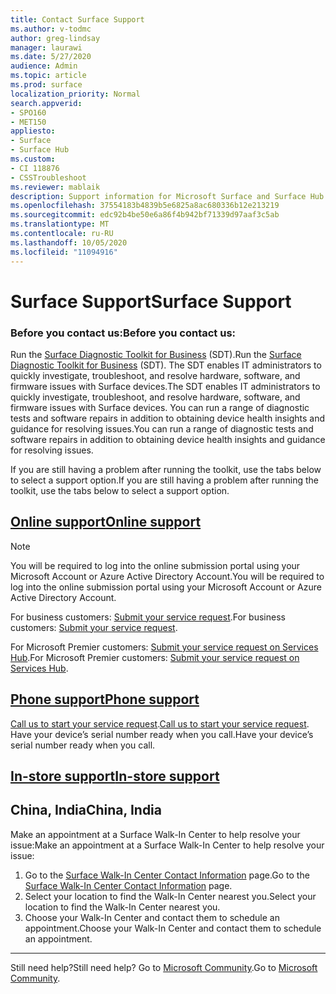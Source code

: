 ```yaml
---
title: Contact Surface Support
ms.author: v-todmc
author: greg-lindsay
manager: laurawi
ms.date: 5/27/2020
audience: Admin
ms.topic: article
ms.prod: surface
localization_priority: Normal
search.appverid:
- SPO160
- MET150
appliesto:
- Surface
- Surface Hub
ms.custom:
- CI 118876
- CSSTroubleshoot
ms.reviewer: mablaik
description: Support information for Microsoft Surface and Surface Hub products.
ms.openlocfilehash: 37554183b4839b5e6825a8ac680336b12e213219
ms.sourcegitcommit: edc92b4be50e6a86f4b942bf71339d97aaf3c5ab
ms.translationtype: MT
ms.contentlocale: ru-RU
ms.lasthandoff: 10/05/2020
ms.locfileid: "11094916"
---
```

# <span data-ttu-id="4a57b-103">Surface Support</span><span class="sxs-lookup"><span data-stu-id="4a57b-103">Surface Support</span></span>

### <span data-ttu-id="4a57b-104">Before you contact us:</span><span class="sxs-lookup"><span data-stu-id="4a57b-104">Before you contact us:</span></span>  

<span data-ttu-id="4a57b-105">Run the [Surface Diagnostic Toolkit for Business](https://docs.microsoft.com/surface/surface-diagnostic-toolkit-business) (SDT).</span><span class="sxs-lookup"><span data-stu-id="4a57b-105">Run the [Surface Diagnostic Toolkit for Business](https://docs.microsoft.com/surface/surface-diagnostic-toolkit-business) (SDT).</span></span> <span data-ttu-id="4a57b-106">The SDT enables IT administrators to quickly investigate, troubleshoot, and resolve hardware, software, and firmware issues with Surface devices.</span><span class="sxs-lookup"><span data-stu-id="4a57b-106">The SDT enables IT administrators to quickly investigate, troubleshoot, and resolve hardware, software, and firmware issues with Surface devices.</span></span> <span data-ttu-id="4a57b-107">You can run a range of diagnostic tests and software repairs in addition to obtaining device health insights and guidance for resolving issues.</span><span class="sxs-lookup"><span data-stu-id="4a57b-107">You can run a range of diagnostic tests and software repairs in addition to obtaining device health insights and guidance for resolving issues.</span></span> 

<span data-ttu-id="4a57b-108">If you are still having a problem after running the toolkit, use the tabs below to select a support option.</span><span class="sxs-lookup"><span data-stu-id="4a57b-108">If you are still having a problem after running the toolkit, use the tabs below to select a support option.</span></span>

## [<span data-ttu-id="4a57b-109">Online support</span><span class="sxs-lookup"><span data-stu-id="4a57b-109">Online support</span></span>](#tab/online)

> [!NOTE]
> <span data-ttu-id="4a57b-110">You will be required to log into the online submission portal using your Microsoft Account or Azure Active Directory Account.</span><span class="sxs-lookup"><span data-stu-id="4a57b-110">You will be required to log into the online submission portal using your Microsoft Account or Azure Active Directory Account.</span></span>  

<span data-ttu-id="4a57b-111">For business customers: [Submit your service request](https://support.serviceshub.microsoft.com/supportforbusiness/create?sapId=d383b26c-f150-6220-8f1b-e8aa325d9727).</span><span class="sxs-lookup"><span data-stu-id="4a57b-111">For business customers: [Submit your service request](https://support.serviceshub.microsoft.com/supportforbusiness/create?sapId=d383b26c-f150-6220-8f1b-e8aa325d9727).</span></span> 

<span data-ttu-id="4a57b-112">For Microsoft Premier customers: [Submit your service request on Services Hub](https://serviceshub.microsoft.com/support/contactsupport).</span><span class="sxs-lookup"><span data-stu-id="4a57b-112">For Microsoft Premier customers: [Submit your service request on Services Hub](https://serviceshub.microsoft.com/support/contactsupport).</span></span> 

 
## [<span data-ttu-id="4a57b-113">Phone support</span><span class="sxs-lookup"><span data-stu-id="4a57b-113">Phone support</span></span>](#tab/phone)

<span data-ttu-id="4a57b-114">[Call us to start your service request](https://support.microsoft.com/help/4051701/global-customer-service-phone-numbers).</span><span class="sxs-lookup"><span data-stu-id="4a57b-114">[Call us to start your service request](https://support.microsoft.com/help/4051701/global-customer-service-phone-numbers).</span></span> <span data-ttu-id="4a57b-115">Have your device’s serial number ready when you call.</span><span class="sxs-lookup"><span data-stu-id="4a57b-115">Have your device’s serial number ready when you call.</span></span> 

## [<span data-ttu-id="4a57b-116">In-store support</span><span class="sxs-lookup"><span data-stu-id="4a57b-116">In-store support</span></span>](#tab/instore)

## <span data-ttu-id="4a57b-117">China, India</span><span class="sxs-lookup"><span data-stu-id="4a57b-117">China, India</span></span>

<span data-ttu-id="4a57b-118">Make an appointment at a Surface Walk-In Center to help resolve your issue:</span><span class="sxs-lookup"><span data-stu-id="4a57b-118">Make an appointment at a Surface Walk-In Center to help resolve your issue:</span></span>

1. <span data-ttu-id="4a57b-119">Go to the [Surface Walk-In Center Contact Information](https://support.microsoft.com/help/4498593/find-surface-walk-in-center-contact-information) page.</span><span class="sxs-lookup"><span data-stu-id="4a57b-119">Go to the [Surface Walk-In Center Contact Information](https://support.microsoft.com/help/4498593/find-surface-walk-in-center-contact-information) page.</span></span> 
2. <span data-ttu-id="4a57b-120">Select your location to find the Walk-In Center nearest you.</span><span class="sxs-lookup"><span data-stu-id="4a57b-120">Select your location to find the Walk-In Center nearest you.</span></span>  
3. <span data-ttu-id="4a57b-121">Choose your Walk-In Center and contact them to schedule an appointment.</span><span class="sxs-lookup"><span data-stu-id="4a57b-121">Choose your Walk-In Center and contact them to schedule an appointment.</span></span>


---

<span data-ttu-id="4a57b-122">Still need help?</span><span class="sxs-lookup"><span data-stu-id="4a57b-122">Still need help?</span></span> <span data-ttu-id="4a57b-123">Go to [Microsoft Community](https://answers.microsoft.com/).</span><span class="sxs-lookup"><span data-stu-id="4a57b-123">Go to [Microsoft Community](https://answers.microsoft.com/).</span></span>
